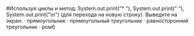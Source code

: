 #Используя циклы и метод:
 System.out.print("* "), System.out.print("  "),
 System.out.print("\n")
 (для перехода на новую строку).
 Выведите на экран:
 · прямоугольник
 · прямоугольный треугольник
 · равносторонний треугольник
 · ромб
